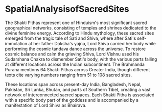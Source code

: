 # SpatialAnalysisofSacredSites

The Shakti Pithas represent one of Hinduism's most significant sacred geographical networks, consisting of temples and shrines dedicated to the divine feminine energy. According to Hindu mythology, these sacred sites emerged from the tragic tale of Sati and Shiva, where after Sati's self-immolation at her father Daksha's yajna, Lord Shiva carried her body while performing the cosmic tandava dance across the universe. To restore cosmic balance and calm the grieving Shiva, Lord Vishnu used his Sudarshana Chakra to dismember Sati's body, with the various parts falling at different locations across the Indian subcontinent. The Brahmanda Purana mentions 64 Shakti Pithas across Greater India, though different texts cite varying numbers ranging from 51 to 108 sacred sites. 

These locations span across present-day India, Bangladesh, Nepal, Pakistan, Sri Lanka, Bhutan, and parts of Southern Tibet, creating a vast network of interconnected sacred spaces. Each Shakti Pitha is associated with a specific body part of the goddess and is accompanied by a manifestation of Lord Shiva as Bhairava. 


